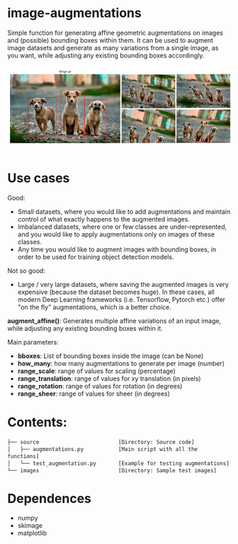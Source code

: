 # image-augmentations
Simple function for generating affine geometric augmentations on images and (possible) bounding boxes within them. It can be used to augment image datasets and generate as many variations from a single image, as you want, while adjusting any existing bounding boxes accordingly.

![overview](images/overview.jpg "overview")

# Use cases
Good: 
- Small datasets, where you would like to add augmentations and maintain control of what exactly happens to the augmented images. 
- Imbalanced datasets, where one or few classes are under-represented, and you would like to apply augmentations only on images of these classes. 
- Any time you would like to augment images with bounding boxes, in order to be used for training object detection models.

Not so good:
- Large / very large datasets, where saving the augmented images is very expensive (because the dataset becomes huge). In these cases, all modern Deep Learning frameworks (i.e. Tensorflow, Pytorch etc.) offer "on the fly" augmentations, which is a better choice. 

**augment_affine()**: Generates multiple affine variations of an input image, while adjusting any existing bounding boxes within it.

Main parameters:
- **bboxes**: List of bounding boxes inside the image (can be None)
- **how_many**: how many augmentations to generate per image (number)
- **range_scale**: range of values for scaling (percentage)
- **range_translation**: range of values for xy translation (in pixels)
- **range_rotation**: range of values for rotation (in degrees)
- **range_sheer**: range of values for sheer (in degrees)
        

# Contents:
```tree
├── source                         [Directory: Source code]
│   ├── augmentations.py           [Main script with all the functions]  
│   └── test_augmentation.py       [Example for testing augmentations]
└── images                         [Directory: Sample test images]
```

# Dependences
- numpy
- skimage
- matplotlib
